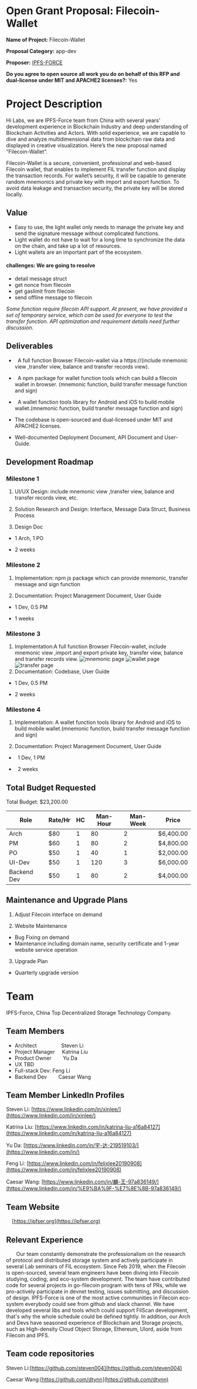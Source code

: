 # Open Grant Proposal: Filecoin-Wallet

**Name of Project:** Filecoin-Wallet

**Proposal Category:** app-dev

**Proposer:** [IPFS-FORCE](https://github.com/orgs/ipfs-force-community)

**Do you agree to open source all work you do on behalf of this RFP and dual-license under MIT and APACHE2 licenses?:** Yes

# Project Description

Hi Labs, we are IPFS-Force team from China with several years' development experience in Blockchain Industry and deep understanding of Blockchain Activities and Actors. With solid experience, we are capable to dive and analyze multidimensional data from blockchain raw data and displayed in creative visualization.
Here’s the new proposal named “Filecoin-Wallet”.

Filecoin-Wallet is a secure, convenient, professional and web-based Filecoin wallet, that enables to implement FIL transfer function and display the transaction records. For wallet’s security, it will be capable to generate random mnemonics and private key with import and export function. To avoid data leakage and transaction security, the private key will be stored locally.

## Value
- Easy to use, the light wallet only needs to manage the private key and send the signature message without complicated functions.
- Light wallet do not have to wait for a long time to synchronize the data on the chain, and take up a lot of resources.
- Light wallets are an important part of the ecosystem.

#### challenges: We are going to resolve
-  detail message struct
-  get nonce from filecoin
-  get gaslimit from filecoin
-  send offline message to filecoin

*Some function require filecoin API support. At present, we have provided a set of temporary service, which can be used for everyone to test the transfer function. API optimization and requirement details need further discussion.*

## Deliverables
*   A full function Browser Filecoin-wallet via a https://(include mnemonic view ,transfer view, balance and transfer records view).

*   A npm package for wallet function tools which can build a filecoin wallet in browser. (mnemonic function, build transfer message function and sign)

*   A  wallet function tools library for Android and iOS to build mobile wallet.(mnemonic function, build transfer message function and sign)
* The codebase is open-sourced and dual-licensed under MIT and APACHE2 licenses.
* Well-documented Deployment Document, API Document and User-Guide.

## Development Roadmap

### Milestone 1

1. UI/UX Design: include mnemonic view ,transfer view, balance and transfer records view, etc.

2. Solution Research and Design: Interface, Message Data Struct, Business Process

3. Design Doc

- 1 Arch, 1 PO

- 2 weeks

### Milestone 2

1. Implementation: npm js package which can provide  mnemonic, transfer message and sign function

2. Documentation: Project Management Document, User Guide

- 1 Dev, 0.5 PM

- 1 weeks

### Milestone 3

1. Implementation:A full function Browser Filecoin-wallet, include mnemonic view ,import and export private key, transfer view, balance and transfer records view.
![mnemonic page](https://github.com/ipfs-force-community/devgrants/blob/master/open-grant-proposals/filecoin-wallet-img/mnemonic.jpeg)
![wallet page](https://github.com/ipfs-force-community/devgrants/blob/master/open-grant-proposals/filecoin-wallet-img/wallet.jpeg)
![transfer page](https://github.com/ipfs-force-community/devgrants/blob/master/open-grant-proposals/filecoin-wallet-img/transfer.jpeg)
1. Documentation: Codebase, User Guide

- 1 Dev, 0.5 PM

- 2 weeks

### Milestone 4
1. Implementation: A  wallet function tools library for Android and iOS to build mobile wallet.(mnemonic function, build transfer message function and sign)

2. Documentation: Project Management Document, User Guide

*   1 Dev, 1 PM

*   2 weeks

## Total Budget Requested

Total Budget: $23,200.00

| Role | Rate/Hr | HC | Man-Hour | Man-Week | Price |
|------|--------|----|------------|------------|------|
| Arch | $80 | 1 | 80 | 2 | $6,400.00 |
| PM | $60 | 1 | 80 | 2 | $4,800.00 |
| PO | $50 | 1 | 40 | 1 | $2,000.00 |
| UI-Dev | $50 | 1 | 120 | 3 | $6,000.00 |
| Backend Dev | $50 | 1 | 80 | 2 | $4,000.00 |

## Maintenance and Upgrade Plans

1. Adjust Filecoin interface on demand

2. Website Maintenance

- Bug Fixing on demand
- Maintenance including domain name, security certificate and 1-year website service operation
   
3. Upgrade Plan

- Quarterly upgrade version
   
# Team
IPFS-Force, China Top Decentralized Storage Technology Company.

## Team Members
- Architect                 Steven Li
- Project Manager     Katrina Liu
- Product Owner        Yu Da 
- UX                 TBD
- Full-stack Dev: Feng Li
- Backend Dev        Caesar Wang
   
## Team Member LinkedIn Profiles
Steven Li: [https://www.linkedin.com/in/xinlee/](https://www.linkedin.com/in/xinlee/)

Katrina Liu: [https://www.linkedin.com/in/katrina-liu-a16a84127](https://www.linkedin.com/in/katrina-liu-a16a84127)

Yu Da: [https://www.linkedin.com/in/宇-达-219519103/](https://www.linkedin.com/in/)

Feng Li: [https://www.linkedin.com/in/felixlee20190908](https://www.linkedin.com/in/felixlee20190908)

Caesar Wang: [https://www.linkedin.com/in/麟-王-97a836149/](https://www.linkedin.com/in/%E9%BA%9F-%E7%8E%8B-97a836149/)
   
## Team Website
   
[https://ipfser.org](https://ipfser.org)
   
## Relevant Experience
   
   Our team constantly demonstrate the professionalism on the research of protocol and distributed storage system and actively participate in several Lab seminars of FIL ecosystem. Since Feb 2019, when the Filecoin is open-sourced, several team engineers have been diving into Filecoin studying, coding, and eco-system development. The team have contributed code for several projects in go-filecoin program with tens of PRs, while we pro-actively participate in devnet testing, issues submitting, and discussion of design. IPFS-Force is one of the most active communities in Filecoin eco-system everybody could see from github and slack channel. We have developed several libs and tools which could support FilScan development, that's why the whole schedule could be defined tightly. In addition, our Arch and Devs have seasoned experience of Blockchain and Storage projects, such as High-density Cloud Object Storage, Ethereum, Ulord, aside from Filecoin and IPFS.
   
## Team code repositories
Steven Li:[https://github.com/steven004](https://github.com/steven004)

Caesar Wang:[https://github.com/dtynn](https://github.com/dtynn)
